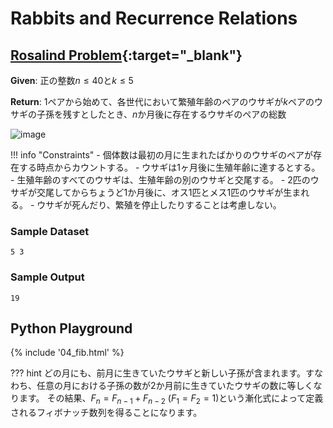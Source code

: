 # Rabbits and Recurrence Relations

## [Rosalind Problem](https://rosalind.info/problems/fib/){:target="_blank"}

**Given**: 正の整数$n≤40$と$k≤5$

**Return**: 1ペアから始めて、各世代において繁殖年齢のペアのウサギが$k$ペアのウサギの子孫を残すとしたとき、$n$か月後に存在するウサギのペアの総数

![image](https://rosalind.info/media/problems/fib/rabbit_tree.png)

!!! info "Constraints"
    - 個体数は最初の月に生まれたばかりのウサギのペアが存在する時点からカウントする。
    - ウサギは1ヶ月後に生殖年齢に達するとする。
    - 生殖年齢のすべてのウサギは、生殖年齢の別のウサギと交尾する。
    - 2匹のウサギが交尾してからちょうど1か月後に、オス1匹とメス1匹のウサギが生まれる。
    - ウサギが死んだり、繁殖を停止したりすることは考慮しない。

### Sample Dataset

```
5 3
```

### Sample Output

```
19
```

## Python Playground

{% include '04_fib.html' %}

??? hint
    どの月にも、前月に生きていたウサギと新しい子孫が含まれます。すなわち、任意の月における子孫の数が2か月前に生きていたウサギの数に等しくなります。
    その結果、$F_n = F_{n-1} + F_{n-2}$ ($F_1 = F_2 = 1$)という漸化式によって定義されるフィボナッチ数列を得ることになります。 
